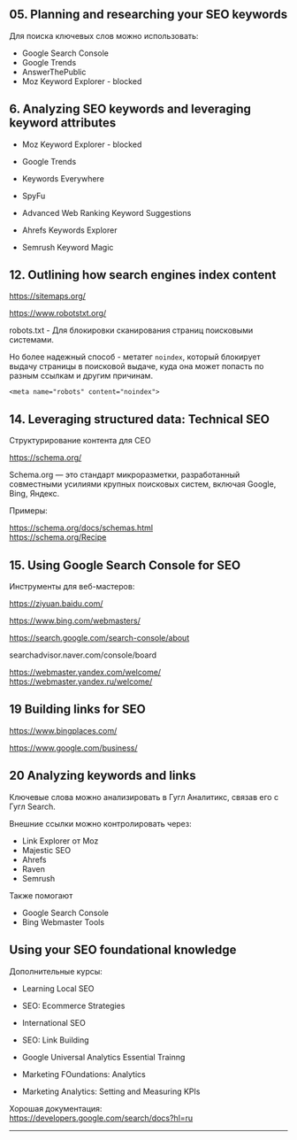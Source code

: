 ## 05. Planning and researching your SEO keywords

Для поиска ключевых слов можно использовать:  

- Google Search Console
- Google Trends
- AnswerThePublic
- Moz Keyword Explorer - blocked

## 6. Analyzing SEO keywords and leveraging keyword attributes

- Moz Keyword Explorer - blocked

- Google Trends

- Keywords Everywhere
- SpyFu
- Advanced Web Ranking Keyword Suggestions
- Ahrefs Keywords Explorer
- Semrush Keyword Magic

## 12. Outlining how search engines index content

https://sitemaps.org/

https://www.robotstxt.org/

robots.txt - Для блокировки сканирования страниц поиcковыми системами.  

Но более надежный способ - метатег `noindex`, который блокирует выдачу страницы в поисковой выдаче, куда она может попасть по разным ссылкам и другим причинам.      

    <meta name="robots" content="noindex">

## 14. Leveraging structured data: Technical SEO

Структурирование контента для СЕО

https://schema.org/

Schema.org — это стандарт микроразметки, разработанный совместными усилиями крупных поисковых систем, включая Google, Bing, Яндекс. 

Примеры:

https://schema.org/docs/schemas.html  
https://schema.org/Recipe

## 15. Using Google Search Console for SEO

Инструменты для веб-мастеров:  

https://ziyuan.baidu.com/

https://www.bing.com/webmasters/

https://search.google.com/search-console/about

searchadvisor.naver.com/console/board

https://webmaster.yandex.com/welcome/  
https://webmaster.yandex.ru/welcome/

## 19 Building links for SEO

https://www.bingplaces.com/

https://www.google.com/business/

## 20 Analyzing keywords and links

Ключевые слова можно анализировать в Гугл Аналитикс, связав его с Гугл Search.

Внешние ссылки можно контролировать через:
- Link Explorer от Moz
- Majestic SEO
- Ahrefs
- Raven
- Semrush

Также помогают
- Google Search Console
- Bing Webmaster Tools

## Using your SEO foundational knowledge

Дополнительные курсы:
- Learning Local SEO
- SEO: Ecommerce Strategies
- International SEO
- SEO: Link Building

- Google Universal Analytics Essential Trainng
- Marketing FOundations: Analytics
- Marketing Analytics: Setting and Measuring KPIs

Хорошая документация:  
https://developers.google.com/search/docs?hl=ru

---